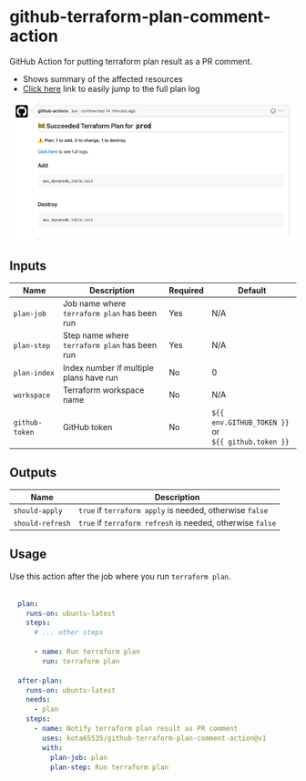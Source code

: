 # github-terraform-plan-comment-action

GitHub Action for putting terraform plan result as a PR comment.

- Shows summary of the affected resources
- [Click here](https://github.com/kota65535/github-terraform-plan-comment-action/actions/runs/8286336533/job/22676090990#step:10:52)
  link to easily jump to the full plan log

![img.png](img.png)

## Inputs

| Name           | Description                                   | Required | Default                                                 |
|----------------|-----------------------------------------------|----------|---------------------------------------------------------|
| `plan-job`     | Job name where `terraform plan` has been run  | Yes      | N/A                                                     |
| `plan-step`    | Step name where `terraform plan` has been run | Yes      | N/A                                                     |
| `plan-index`   | Index number if multiple plans have run       | No       | 0                                                       |
| `workspace`    | Terraform workspace name                      | No       | N/A                                                     |
| `github-token` | GitHub token                                  | No       | `${{ env.GITHUB_TOKEN }}` or<br/> `${{ github.token }}` | 

## Outputs

| Name             | Description                                                |
|------------------|------------------------------------------------------------|
| `should-apply`   | `true` if `terraform apply` is needed, otherwise `false`   |
| `should-refresh` | `true` if `terraform refresh` is needed, otherwise `false` |

## Usage

Use this action after the job where you run `terraform plan`.

```yaml

  plan:
    runs-on: ubuntu-latest
    steps:
      # ... other steps

      - name: Run terraform plan
        run: terraform plan

  after-plan:
    runs-on: ubuntu-latest
    needs:
      - plan
    steps:
      - name: Notify terraform plan result as PR comment
        uses: kota65535/github-terraform-plan-comment-action@v1
        with:
          plan-job: plan
          plan-step: Run terraform plan
```
